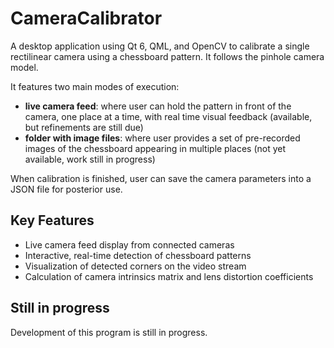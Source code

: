 # CameraCalibrator

A desktop application using Qt 6, QML, and OpenCV to calibrate a single rectilinear camera using a chessboard pattern. It follows the pinhole camera model.

It features two main modes of execution:
  - **live camera feed**: where user can hold the pattern in front of the camera, one place at a time, with real time visual feedback (available, but refinements are still due)
  - **folder with image files**: where user provides a set of pre-recorded images of the chessboard appearing in multiple places (not yet available, work still in progress)

When calibration is finished, user can save the camera parameters into a JSON file for posterior use.

## Key Features

*   Live camera feed display from connected cameras
*   Interactive, real-time detection of chessboard patterns
*   Visualization of detected corners on the video stream
*   Calculation of camera intrinsics matrix and lens distortion coefficients

## Still in progress
Development of this program is still in progress.
